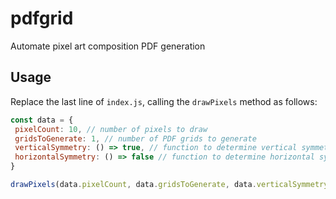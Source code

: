 # pdfgrid

Automate pixel art composition PDF generation

## Usage

Replace the last line of `index.js`, calling the `drawPixels` method as follows:

```js
const data = {
 pixelCount: 10, // number of pixels to draw
 gridsToGenerate: 1, // number of PDF grids to generate
 verticalSymmetry: () => true, // function to determine vertical symmetry
 horizontalSymmetry: () => false // function to determine horizontal symmetry
}

drawPixels(data.pixelCount, data.gridsToGenerate, data.verticalSymmetry, data.horizontalSymmetry);
```
